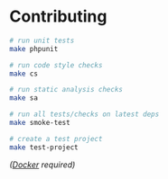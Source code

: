 # Contributing

```bash
# run unit tests
make phpunit

# run code style checks
make cs

# run static analysis checks
make sa

# run all tests/checks on latest deps
make smoke-test

# create a test project
make test-project
```

_([Docker](https://www.docker.com) required)_
